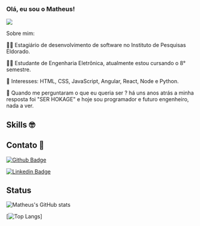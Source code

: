 ### Olá, eu sou o Matheus! 

<img position='center' src='https://i.imgur.com/SQUhP5T.gif'/> 


Sobre mim:

👨‍💻 Estagiário de desenvolvimento de software no Instituto de Pesquisas Eldorado.

👨‍🎓 Estudante de Engenharia Eletrônica, atualmente estou cursando o 8° semestre.

🎯 Interesses: HTML, CSS, JavaScript, Angular, React, Node e Python.

🦊 Quando me perguntaram o que eu queria ser ? há uns anos atrás a minha resposta foi "SER HOKAGE" e hoje sou programador e futuro engenheiro, nada a ver. 

## Skills 🤓


## Contato 📱

[![Github Badge](https://img.shields.io/badge/-Github-000?style=flat-square&logo=Github&logoColor=white&link=LINK_GIT)](https://github.com/MattSilverio)

[![Linkedin Badge](https://img.shields.io/badge/-LinkedIn-blue?style=flat-square&logo=Linkedin&logoColor=white&link=LINK_LINKEDIN)](https://www.linkedin.com/in/matheusphillipo/)

## Status

![Matheus's GitHub stats](https://github-readme-stats.vercel.app/api?username=MattSilverio&show_icons=true&theme=radical)

[![Top Langs](https://github-readme-stats.vercel.app/api/top-langs/?username=MattSilverio&layout=compact)]


